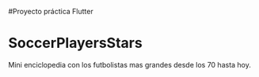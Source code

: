 #Proyecto práctica Flutter
# SoccerPlayersStars
Mini enciclopedia con los futbolistas mas grandes desde los 70 hasta hoy.
